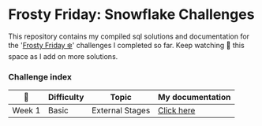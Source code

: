# Frosty Friday: Snowflake Challenges 
 
This repository contains my compiled sql solutions and documentation for the '[Frosty Friday ❄️](https://frostyfriday.org/)' challenges I completed so far. Keep watching 👀 this space as I add on more solutions.<br>

### Challenge index

| 📆     | Difficulty   | Topic           | My documentation                                    |
| ------ | ------------ | --------------- | --------------------------------------------------- |
| Week 1 | Basic        | External Stages | [Click here](https://www.craft.do/s/E9OzQH5LblhUHt) |



